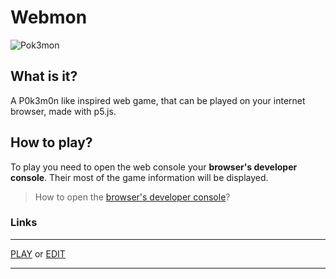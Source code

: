 # Webmon

![Pok3mon](https://wallpapercave.com/wp/wp2860854.jpg)

## What is it?
A P0k3m0n like inspired web game, that can be played on your internet browser, made with p5.js.

## How to play?
To play you need to open the web console your __browser's developer console__. Their most of the game information will be displayed.
> How to open the [browser's developer console](https://balsamiq.com/support/faqs/browserconsole/#:~:text=To%20open%20the%20developer%20console,(on%20Windows%2FLinux).)?

### Links
---

[PLAY](https://preview.p5js.org/DeathNotePad/present/utKTxnODO) or [EDIT](https://editor.p5js.org/DeathNotePad/sketches/utKTxnODO)

---
